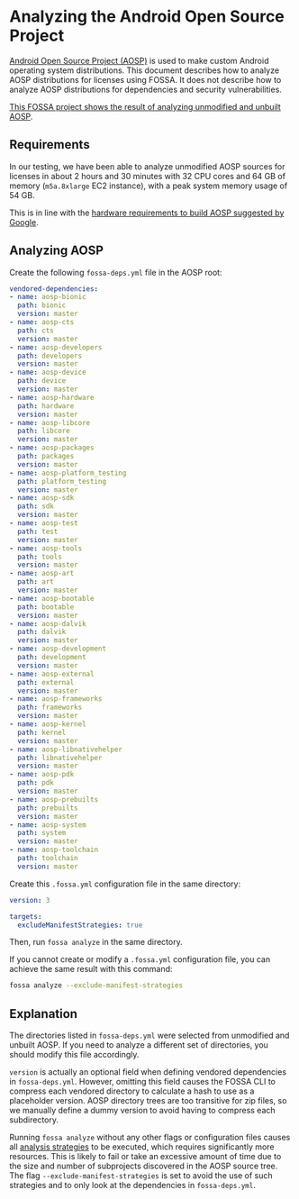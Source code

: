 # Analyzing the Android Open Source Project

<!-- markdown-link-check-disable-next-line -->
[Android Open Source Project (AOSP)](https://source.android.com/) is used to make custom Android operating system distributions.
This document describes how to analyze AOSP distributions for licenses using FOSSA.
It does not describe how to analyze AOSP distributions for dependencies and security vulnerabilities.

[This FOSSA project shows the result of analyzing unmodified and unbuilt AOSP](https://app.fossa.com/projects/custom%2B1%2Faosp-subdirs-example/refs/branch/master).

## Requirements

In our testing, we have been able to analyze unmodified AOSP sources for licenses in about 2 hours and 30 minutes with 32 CPU cores and 64 GB of memory (`m5a.8xlarge` EC2 instance), with a peak system memory usage of 54 GB.
<!-- markdown-link-check-disable-next-line -->
This is in line with the [hardware requirements to build AOSP suggested by Google](https://source.android.com/docs/setup/build/requirements).

## Analyzing AOSP

Create the following `fossa-deps.yml` file in the AOSP root:

```yml
vendored-dependencies:
- name: aosp-bionic
  path: bionic
  version: master
- name: aosp-cts
  path: cts
  version: master
- name: aosp-developers
  path: developers
  version: master
- name: aosp-device
  path: device
  version: master
- name: aosp-hardware
  path: hardware
  version: master
- name: aosp-libcore
  path: libcore
  version: master
- name: aosp-packages
  path: packages
  version: master
- name: aosp-platform_testing
  path: platform_testing
  version: master
- name: aosp-sdk
  path: sdk
  version: master
- name: aosp-test
  path: test
  version: master
- name: aosp-tools
  path: tools
  version: master
- name: aosp-art
  path: art
  version: master
- name: aosp-bootable
  path: bootable
  version: master
- name: aosp-dalvik
  path: dalvik
  version: master
- name: aosp-development
  path: development
  version: master
- name: aosp-external
  path: external
  version: master
- name: aosp-frameworks
  path: frameworks
  version: master
- name: aosp-kernel
  path: kernel
  version: master
- name: aosp-libnativehelper
  path: libnativehelper
  version: master
- name: aosp-pdk
  path: pdk
  version: master
- name: aosp-prebuilts
  path: prebuilts
  version: master
- name: aosp-system
  path: system
  version: master
- name: aosp-toolchain
  path: toolchain
  version: master
```

Create this `.fossa.yml` configuration file in the same directory:

```yml
version: 3

targets:
  excludeManifestStrategies: true
```

Then, run `fossa analyze` in the same directory.


If you cannot create or modify a `.fossa.yml` configuration file, you can achieve the same result with this command:

```sh
fossa analyze --exclude-manifest-strategies
```

## Explanation

The directories listed in `fossa-deps.yml` were selected from unmodified and unbuilt AOSP.
If you need to analyze a different set of directories, you should modify this file accordingly.

`version` is actually an optional field when defining vendored dependencies in `fossa-deps.yml`.
However, omitting this field causes the FOSSA CLI to compress each vendored directory to calculate a hash to use as a placeholder version.
AOSP directory trees are too transitive for zip files, so we manually define a dummy version to avoid having to compress each subdirectory.

Running `fossa analyze` without any other flags or configuration files causes all [analysis strategies](../references/strategies/README.md) to be executed, which requires significantly more resources. This is likely to fail or take an excessive amount of time due to the size and number of subprojects discovered in the AOSP source tree. The flag `--exclude-manifest-strategies` is set to avoid the use of such strategies and to only look at the dependencies in `fossa-deps.yml`.
